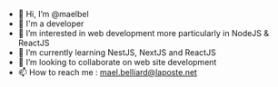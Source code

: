 - 👋 Hi, I’m @maelbel
- 💼 I'm a developer
- 👀 I’m interested in web development more particularly in NodeJS & ReactJS
- 🌱 I’m currently learning NestJS, NextJS and ReactJS
- 💞️ I’m looking to collaborate on web site development
- 📫 How to reach me : mael.belliard@laposte.net
<!---
maelbel/maelbel is a ✨ special ✨ repository because its `README.md` (this file) appears on your GitHub profile.
You can click the Preview link to take a look at your changes.
--->
